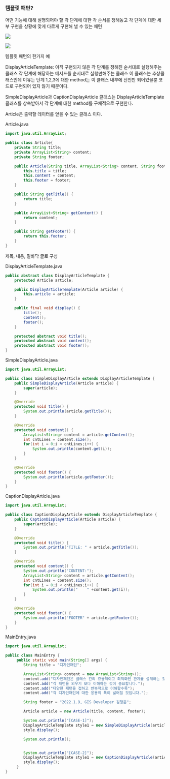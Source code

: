 ### 템플릿 패턴?

어떤 기능에 대해 실행되어야 할 각 단계에 대한 각 순서를 정해놓고
각 단계에 대한 세부 구현을 상황에 맞게 다르게 구현해 낼 수 있는 패턴

![](https://velog.velcdn.com/images/sanizzang00/post/3cdc6a39-3102-402c-a59a-41c424b2d87c/image.png)

![](https://velog.velcdn.com/images/sanizzang00/post/f4b0a9f8-01ca-4ca4-9a8d-6e1e27fb6d84/image.png)

템플릿 패턴의 한가지 예

DisplayArticleTemplate: 아직 구현되지 않은 각 단계를 정해진 순서대로 실행해주는 클래스
각 단계에 해당하는 메서드를 순서대로 실행만해주는 클래스 이 클래스는 추상클래스인데
이유는 단계 1,2,3에 대한 method는 이 클래스 내부에 선언만 되어있을뿐 코드로 구현되어
있지 않기 때문이다.

SimpleDisplayArticle과 CaptionDisplayArticle 클래스는 DisplayArticleTemplate 클래스를
상속받아서 각 단계에 대한 method를 구체적으로 구현한다.

Article은 출력할 데이터를 얻을 수 있는 클래스 이다.

Article.java

```java
import java.util.ArrayList;

public class Article{
    private String title;
    private ArrayList<String> content;
    private String footer;

    public Article(String title, ArrayList<String> content, String footer) {
        this.title = title;
        this.content = content;
        this.footer = footer;
    }

    public String getTitle() {
        return title;
    }

    public ArrayList<String> getContent() {
        return content;
    }

    public String getFooter() {
        return this.footer;
    }
}
```

제목, 내용, 밑바닥 글로 구성

DisplayArticleTemplate.java

```java
public abstract class DisplayArticleTemplate {
    protected Article article;

    public DisplayArticleTemplate(Article article) {
        this.article = article;
    }

    public final void display() {
        title();
        content();
        footer();
    }

    protected abstract void title();
    protected abstract void content();
    protected abstract void footer();
}
```

SimpleDisplayArticle.java

```java
import java.util.ArrayList;

public class SimpleDisplayArticle extends DisplayArticleTemplate {
    public SimpleDisplayArticle(Article article) {
        super(article);
    }

    @Override
    protected void title() {
        System.out.println(article.getTitle());
    }

    @Override
    protected void content() {
        ArrayList<String> content = article.getContent();
        int cntLines = content.size();
        for(int i = 0;i < cntLines;i++) {
            System.out.println(content.get(i));
        }
    }

    @Override
    protected void footer() {
        System.out.println(article.getFooter());
    }
}
```

CaptionDisplayArticle.java

```java
import java.util.ArrayList;

public class CaptionDisplayArticle extends DisplayArticleTemplate {
    public CaptionDisplayArticle(Article article) {
        super(article);
    }

    @Override
    protected void title() {
        System.out.println("TITLE: " + article.getTitle());
    }

    @Override
    protected void content() {
        System.out.println("CONTENT:");
        ArrayList<String> content = article.getContent();
        int cntLines = content.size();
        for(int i = 0;i < cntLines;i++) {
            System.out.println("    " +content.get(i));
        }
    }

    @Override
    protected void footer() {
        System.out.println("FOOTER" + article.getFooter());
    }
}
```

MainEntry.java

```java
import java.util.ArrayList;

public class MainEntry {
     public static void main(String[] args) {
        String title = "디자인패턴";

        ArrayList<String> content = new ArrayList<String>();
        content.add("디자인패턴은 클래스 간의 효율적이고 최적화된 관계를 설계하는 것입니다.");
        content.add("각 패턴을 외우기 보다 이해하는 것이 중요합니다.");
        content.add("다양한 패턴을 접하고 반복적으로 이해할수록");
        content.add("각 디자인패턴에 대한 응용의 폭이 넓어질 것입니다.");

        String footer = "2022.1.9, GIS Developer 김형준";

        Article article = new Article(title, content, footer);

        System.out.println("[CASE-1]");
        DisplayArticleTemplate style1 = new SimpleDisplayArticle(article);
        style.display();

        System.out.println();


        System.out.println("[CASE-2]");
        DisplayArticleTemplate style1 = new CaptionDisplayArticle(article);
        style.display();
     }
}
```
